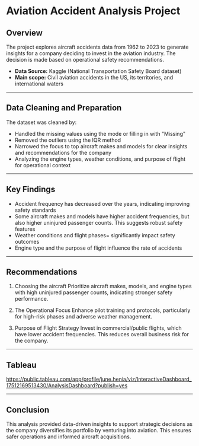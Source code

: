 # Aviation Accident Analysis Project

## **Overview**

The project explores aircraft accidents data from 1962 to 2023 to generate insights for a company deciding to invest in the aviation industry. The decision is made based on operational safety recommendations.

* **Data Source:** Kaggle (National Transportation Safety Board dataset)
* **Main scope:** Civil aviation accidents in the US, its territories, and international waters

---

## **Data Cleaning and Preparation**

The dataset was cleaned by:

* Handled the missing values using the mode or filling in with "Missing"
* Removed the outliers using the IQR method
* Narrowed the focus to top aircraft makes and models for clear insights and recommendations for the company
* Analyzing the engine types, weather conditions, and purpose of flight for operational context

---

## **Key Findings**

* Accident frequency has decreased over the years, indicating improving safety standards
* Some aircraft makes and models have higher accident frequencies, but also higher uninjured passenger counts. This suggests robust safety features
* Weather conditions and flight phases= significantly impact safety outcomes
* Engine type and the purpose of flight influence the rate of accidents

---

## **Recommendations**

1. Choosing the aircraft 
   Prioritize aircraft makes, models, and engine types with high uninjured passenger counts, indicating stronger safety performance.

2. The Operational Focus
   Enhance pilot training and protocols, particularly for high-risk phases and adverse weather management.

3. Purpose of Flight Strategy
   Invest in commercial/public flights, which have lower accident frequencies. This reduces overall business risk for the company.


---

## **Tableau**

https://public.tableau.com/app/profile/june.henia/viz/InteractiveDashboard_17512169513430/AnalysisDashboard?publish=yes

---

## **Conclusion**

This analysis provided data-driven insights to support strategic decisions as the company diversifies its portfolio by venturing into aviation. This ensures safer operations and informed aircraft acquisitions. 
